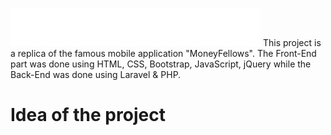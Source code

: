<a href="https://moneyfellows.com/"><img src="https://github.com/amrmohamed25/MoneyFellows/blob/36fd13765a2c057204f1199409b57c2f85a0e24f/public/images/web_logo_white.png" width="400"></a>
This project is a replica of the famous mobile application "MoneyFellows". The Front-End part was done using HTML, CSS, Bootstrap, JavaScript, jQuery while the Back-End was done using Laravel & PHP.

<h1>Idea of the project</h1>



